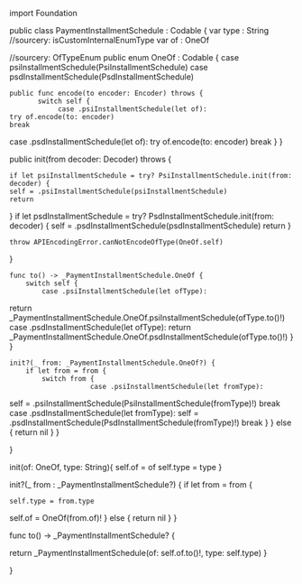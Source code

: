 import Foundation


public class PaymentInstallmentSchedule  : Codable {
var type : String
//sourcery: isCustomInternalEnumType
var of : OneOf

//sourcery: OfTypeEnum
public enum OneOf : Codable {
    case psiInstallmentSchedule(PsiInstallmentSchedule)
case psdInstallmentSchedule(PsdInstallmentSchedule)

    public func encode(to encoder: Encoder) throws {
           switch self {
                case .psiInstallmentSchedule(let of):
    try of.encode(to: encoder)
    break
case .psdInstallmentSchedule(let of):
    try of.encode(to: encoder)
    break
           }
}

public init(from decoder: Decoder) throws {

    if let psiInstallmentSchedule = try? PsiInstallmentSchedule.init(from: decoder) {
    self = .psiInstallmentSchedule(psiInstallmentSchedule)
    return
}
if let psdInstallmentSchedule = try? PsdInstallmentSchedule.init(from: decoder) {
    self = .psdInstallmentSchedule(psdInstallmentSchedule)
    return
}

    throw APIEncodingError.canNotEncodeOfType(OneOf.self)
}

    func to() -> _PaymentInstallmentSchedule.OneOf {
        switch self {
            case .psiInstallmentSchedule(let ofType):
return _PaymentInstallmentSchedule.OneOf.psiInstallmentSchedule(ofType.to()!)
case .psdInstallmentSchedule(let ofType):
return _PaymentInstallmentSchedule.OneOf.psdInstallmentSchedule(ofType.to()!)
        }
    }

    init?(_ from: _PaymentInstallmentSchedule.OneOf?) {
        if let from = from {
            switch from {
                        case .psiInstallmentSchedule(let fromType):
self = .psiInstallmentSchedule(PsiInstallmentSchedule(fromType)!)
break
case .psdInstallmentSchedule(let fromType):
self = .psdInstallmentSchedule(PsdInstallmentSchedule(fromType)!)
break
                    }
        } else {
            return nil
        }
    }

}

init(of: OneOf, type: String){
self.of = of
self.type = type
}

init?(_ from : _PaymentInstallmentSchedule?) {
    if let from = from {

    self.type = from.type
self.of = OneOf(from.of)!
    } else {
    return nil
    }
}

func to() -> _PaymentInstallmentSchedule? {

return _PaymentInstallmentSchedule(of: self.of.to()!, type: self.type)
}

}